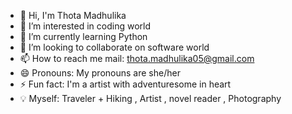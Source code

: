 - 👋 Hi, I'm Thota Madhulika
- 👀 I’m interested in coding world
- 🌱 I’m currently learning Python 
- 💞️ I’m looking to collaborate on software world
- 📫 How to reach me mail: thota.madhulika05@gmail.com
- 😄 Pronouns: My pronouns are she/her
- ⚡ Fun fact: I'm a artist with adventuresome in heart
- 💡 Myself: Traveler + Hiking , Artist , novel reader , Photography 

<!---
butterfly-artist/butterfly-artist is a ✨ special ✨ repository because its `README.md` (this file) appears on your GitHub profile.
You can click the Preview link to take a look at your changes.
--->

